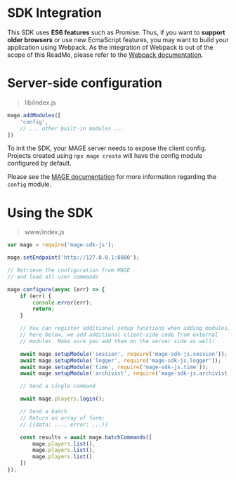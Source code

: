 # SDK Integration

This SDK uses **ES6 features** such as Promise.
Thus, if you want to **support older browsers** or use new EcmaScript features, you may want to build your application using Webpack. As the integration of Webpack is out of the scope of this ReadMe, please refer to the [Webpack documentation](https://webpack.js.org/concepts/).

# Server-side configuration

> lib/index.js

```javascript
mage.addModules([
	'config',
	// ... other built-in modules ...
])
```

To init the SDK, your MAGE server needs to expose the client config. Projects created
using `npx mage create` will have the config module configured by default.

Please see the [MAGE documentation](https://mage.github.io/mage#built-in-modules) for more information regarding the `config` module.

# Using the SDK

> www/index.js

```javascript
var mage = require('mage-sdk-js');

mage.setEndpoint('http://127.0.0.1:8080');

// Retrieve the configuration from MAGE
// and load all user commands

mage.configure(async (err) => {
	if (err) {
		console.error(err);
		return;
	}

	// You can register additional setup functions when adding modules;
	// here below, we add additional client-side code from external
	// modules. Make sure you add them on the server side as well!

	await mage.setupModule('session', require('mage-sdk-js.session'));
	await mage.setupModule('logger', require('mage-sdk-js.logger'));
	await mage.setupModule('time', require('mage-sdk-js.time'));
	await mage.setupModule('archivist', require('mage-sdk-js.archivist'));

	// Send a single command

	await mage.players.login();

	// Send a batch
	// Return an array of form:
	// [{data: ..., error: ...}]

	const results = await mage.batchCommands([
		mage.players.list(),
		mage.players.list(),
		mage.players.list()
	])
});
